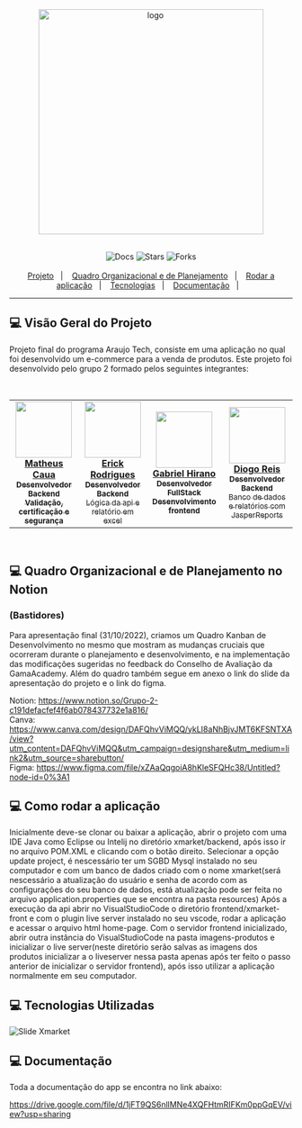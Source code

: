   <div align="center">
    <img src="https://user-images.githubusercontent.com/93298872/199025317-c9f3a736-1398-476e-9b70-8f77acfe7451.svg" alt="logo" width="400px"/>
  </div><br>
  
  <p align="center">
    <img src="https://img.shields.io/static/v1?label=docs&message=100%&color=orange&labelColor=121214" alt="Docs">
    <img src="https://img.shields.io/github/stars/ErickRodriguesfh/xmarket?label=stars&message=MIT&color=orange&labelColor=121214" alt="Stars">
  <img src="https://img.shields.io/github/forks/ErickRodriguesfh/xmarket?label=forks&message=MIT&color=orange&labelColor=121214" alt="Forks">
  <br><br>
    <a href="#-visão-geral-do-projeto">Projeto</a>&nbsp;&nbsp;&nbsp;|&nbsp;&nbsp;&nbsp;
    <a href="#-quadro-organizacional-e-de-planejamento-no-notion">Quadro Organizacional e de Planejamento</a>&nbsp;&nbsp;&nbsp;|&nbsp;&nbsp;&nbsp;
    <a href="#-como-rodar-a-aplicação">Rodar a aplicação</a>&nbsp;&nbsp;&nbsp;|&nbsp;&nbsp;&nbsp;
    <a href="#-tecnologias-utilizadas">Tecnologias</a>&nbsp;&nbsp;&nbsp;|&nbsp;&nbsp;&nbsp;
  <a href="#-documentação">Documentação</a>&nbsp;&nbsp;&nbsp;|&nbsp;&nbsp;&nbsp;
  </p>
  
  ---

## 💻 Visão Geral do Projeto
Projeto final do programa Araujo Tech, consiste em uma aplicação no qual foi desenvolvido um e-commerce para a venda de produtos.
Este projeto foi desenvolvido pelo grupo 2 formado pelos seguintes integrantes:

<br>

<table align="center">
  <tr>
    <td align="center"><a href="https://github.com/matheuscaua"><img src="https://user-images.githubusercontent.com/93298872/199026288-0ab819a3-e27c-441e-ab61-47b0be3522ed.JPG" width="100px;" alt=""/><br/><b>Matheus Caua</b><br><sub><b>Desenvolvedor Backend<br>Validação, certificação e segurança</b></sub></a></td>
    <td align="center"><a href="https://github.com/ErickRodriguesfh"><img src="https://user-images.githubusercontent.com/93298872/199026392-76c0acc2-db35-475a-bd80-01085f638c9f.JPG" width="100px;" alt=""/><br /><b>Erick Rodrigues</b><br><sub><b>Desenvolvedor Backend</b><br>Lógica da api e relatório em excel</b></sub></a></td>
    <td align="center"><a href="https://github.com/gabrielhirano"><img src="https://user-images.githubusercontent.com/93298872/199026430-c8cf091c-1b5d-45f2-a25c-25e05b481196.JPG" width="100px;" alt=""/><br /><b>Gabriel Hirano</b><br><sub><b>Desenvolvedor FullStack<br>Desenvolvimento frontend </b></sub></a></td>
    <td align="center"><a href="https://github.com/DiogaoRecode"><img src="https://user-images.githubusercontent.com/93298872/199026582-71a9d67e-c598-44ec-9b28-cb330b25ea47.JPG" width="100px;" alt=""/><br /><b>Diogo Reis</b><br><sub><b>Desenvolvedor Backend</b><br>Banco de dados e relatórios com JasperReports</sub></a></td>

</table>

<br>



## 💻 Quadro Organizacional e de Planejamento no Notion 
### (Bastidores)

Para apresentação final (31/10/2022), criamos um Quadro Kanban de Desenvolvimento no mesmo que mostram as mudanças cruciais que ocorreram durante o  planejamento e desenvolvimento, e na implementação das modificações sugeridas no feedback do Conselho de Avaliação da GamaAcademy. Além do quadro também segue em anexo o link do slide da apresentação do projeto e o link do figma.

Notion: <https://www.notion.so/Grupo-2-c191defacfef4f6ab078437732e1a816/> <br>
Canva: <https://www.canva.com/design/DAFQhvViMQQ/ykLI8aNhBjvJMT6KFSNTXA/view?utm_content=DAFQhvViMQQ&utm_campaign=designshare&utm_medium=link2&utm_source=sharebutton/> <br>
Figma: <https://www.figma.com/file/xZAaQqgoiA8hKleSFQHc38/Untitled?node-id=0%3A1>



## 💻 Como rodar a aplicação

Inicialmente deve-se clonar ou baixar a aplicação, abrir o projeto com uma IDE Java como Eclipse ou Intelij no diretório xmarket/backend, após isso ir no arquivo POM.XML e clicando com o botão direito.
Selecionar a opção update project, é nescessário ter um SGBD Mysql instalado no seu computador e com um banco de dados criado com o nome xmarket(será nescessário
a atualização do usuário e senha de acordo com as configurações do seu banco de dados, está atualização pode ser feita no arquivo application.properties que se
encontra na pasta resources)
Após a execução da api abrir no VisualStudioCode o diretório frontend/xmarket-front e com o plugin live server instalado no seu vscode, rodar a aplicação
e acessar o arquivo html home-page.
Com o servidor frontend inicializado, abrir outra instância do VisualStudioCode na pasta imagens-produtos e inicializar o live server(neste diretório
serão salvas as imagens dos produtos inicializar a o liveserver nessa pasta apenas após ter feito o passo anterior de inicializar o servidor frontend),
após isso utilizar a aplicação normalmente em seu computador.


## 💻 Tecnologias Utilizadas

![Slide Xmarket](https://user-images.githubusercontent.com/93298872/199038331-650c322c-be28-4a57-b959-5fc1ee50b829.jpg)


## 💻 Documentação
Toda a documentação do app se encontra no link abaixo:

https://drive.google.com/file/d/1jFT9QS6nllMNe4XQFHtmRIFKm0ppGqEV/view?usp=sharing




